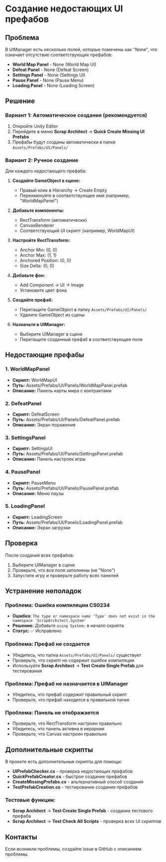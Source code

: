 # Создание недостающих UI префабов

## Проблема
В UIManager есть несколько полей, которые помечены как "None", что означает отсутствие соответствующих префабов:

- **World Map Panel** - None (World Map UI)
- **Defeat Panel** - None (Defeat Screen)  
- **Settings Panel** - None (Settings UI)
- **Pause Panel** - None (Pause Menu)
- **Loading Panel** - None (Loading Screen)

## Решение

### Вариант 1: Автоматическое создание (рекомендуется)

1. Откройте Unity Editor
2. Перейдите в меню **Scrap Architect** → **Quick Create Missing UI Prefabs**
3. Префабы будут созданы автоматически в папке `Assets/Prefabs/UI/Panels/`

### Вариант 2: Ручное создание

Для каждого недостающего префаба:

1. **Создайте GameObject в сцене:**
   - Правый клик в Hierarchy → Create Empty
   - Переименуйте в соответствующее имя (например, "WorldMapPanel")

2. **Добавьте компоненты:**
   - RectTransform (автоматически)
   - CanvasRenderer
   - Соответствующий UI скрипт (например, WorldMapUI)

3. **Настройте RectTransform:**
   - Anchor Min: (0, 0)
   - Anchor Max: (1, 1)
   - Anchored Position: (0, 0)
   - Size Delta: (0, 0)

4. **Добавьте фон:**
   - Add Component → UI → Image
   - Установите цвет фона

5. **Создайте префаб:**
   - Перетащите GameObject в папку `Assets/Prefabs/UI/Panels/`
   - Удалите GameObject из сцены

6. **Назначьте в UIManager:**
   - Выберите UIManager в сцене
   - Перетащите созданный префаб в соответствующее поле

## Недостающие префабы

### 1. WorldMapPanel
- **Скрипт:** WorldMapUI
- **Путь:** Assets/Prefabs/UI/Panels/WorldMapPanel.prefab
- **Описание:** Панель карты мира с контрактами

### 2. DefeatPanel  
- **Скрипт:** DefeatScreen
- **Путь:** Assets/Prefabs/UI/Panels/DefeatPanel.prefab
- **Описание:** Экран поражения

### 3. SettingsPanel
- **Скрипт:** SettingsUI  
- **Путь:** Assets/Prefabs/UI/Panels/SettingsPanel.prefab
- **Описание:** Панель настроек игры

### 4. PausePanel
- **Скрипт:** PauseMenu
- **Путь:** Assets/Prefabs/UI/Panels/PausePanel.prefab  
- **Описание:** Меню паузы

### 5. LoadingPanel
- **Скрипт:** LoadingScreen
- **Путь:** Assets/Prefabs/UI/Panels/LoadingPanel.prefab
- **Описание:** Экран загрузки

## Проверка

После создания всех префабов:

1. Выберите UIManager в сцене
2. Проверьте, что все поля заполнены (не "None")
3. Запустите игру и проверьте работу всех панелей

## Устранение неполадок

### Проблема: Ошибка компиляции CS0234
- **Ошибка:** `The type or namespace name 'Type' does not exist in the namespace 'ScrapArchitect.System'`
- **Решение:** Добавьте `using System;` в начало скрипта
- **Статус:** ✅ Исправлено

### Проблема: Префаб не создается
- Убедитесь, что папка `Assets/Prefabs/UI/Panels/` существует
- Проверьте, что скрипт не содержит ошибок компиляции
- Используйте **Scrap Architect** → **Test Create Single Prefab** для тестирования

### Проблема: Префаб не назначается в UIManager
- Убедитесь, что префаб содержит правильный скрипт
- Проверьте, что префаб находится в правильной папке

### Проблема: Панель не отображается
- Проверьте, что RectTransform настроен правильно
- Убедитесь, что панель активна в иерархии
- Проверьте, что Canvas настроен правильно

## Дополнительные скрипты

В проекте есть дополнительные скрипты для помощи:

- **UIPrefabChecker.cs** - проверка недостающих префабов
- **QuickPrefabCreator.cs** - быстрое создание префабов
- **CreateMissingPrefabs.cs** - альтернативный способ создания
- **TestPrefabCreation.cs** - тестирование создания префабов

### Тестовые функции:
- **Scrap Architect** → **Test Create Single Prefab** - создание тестового префаба
- **Scrap Architect** → **Test Check All Scripts** - проверка всех UI скриптов

## Контакты

Если возникли проблемы, создайте Issue в GitHub с описанием проблемы.
